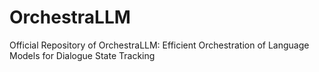 # OrchestraLLM
Official Repository of OrchestraLLM: Efficient Orchestration of Language Models for Dialogue State Tracking

